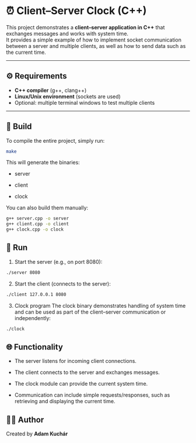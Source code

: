# ⏰ Client–Server Clock (C++)

This project demonstrates a **client–server application in C++** that exchanges messages and works with system time.  
It provides a simple example of how to implement socket communication between a server and multiple clients, as well as how to send data such as the current time.


---

## ⚙️ Requirements

- **C++ compiler** (g++, clang++)
- **Linux/Unix environment** (sockets are used)
- Optional: multiple terminal windows to test multiple clients

---

## 🔨 Build

To compile the entire project, simply run:

```bash
make
```

This will generate the binaries:

- server

- client

- clock

You can also build them manually:
```bash
g++ server.cpp -o server
g++ client.cpp -o client
g++ clock.cpp -o clock
```

## 🚀 Run

1. Start the server (e.g., on port 8080):
```bash
./server 8080
```
2. Start the client (connects to the server):
```bash
./client 127.0.0.1 8080
```
3. Clock program
The clock binary demonstrates handling of system time and can be used as part of the client–server communication or independently:
```bash
./clock
```

## 🌐 Functionality

- The server listens for incoming client connections.

- The client connects to the server and exchanges messages.

- The clock module can provide the current system time.

- Communication can include simple requests/responses, such as retrieving and displaying the current time.

## 🧑‍💻 Author

Created by **Adam Kuchár**  